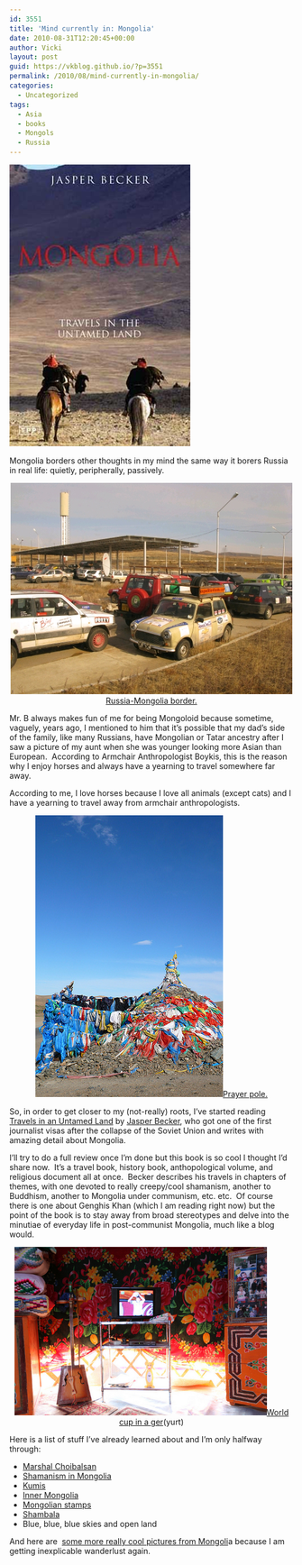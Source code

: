 ```yaml
---
id: 3551
title: 'Mind currently in: Mongolia'
date: 2010-08-31T12:20:45+00:00
author: Vicki
layout: post
guid: https://vkblog.github.io/?p=3551
permalink: /2010/08/mind-currently-in-mongolia/
categories:
  - Uncategorized
tags:
  - Asia
  - books
  - Mongols
  - Russia
---
```

[<img class="aligncenter size-full wp-image-3553" title="9781845116491" src="https://raw.githubusercontent.com/vkblog/vkblog.github.io/master/public/img/2010/08/97818451164911.jpg" alt="" width="321" height="500" />](https://raw.githubusercontent.com/vkblog/vkblog.github.io/master/public/img/2010/08/97818451164911.jpg)

Mongolia borders other thoughts in my mind the same way it borers Russia in real life: quietly, peripherally, passively.

<p style="text-align: center;">
  <a href="https://raw.githubusercontent.com/vkblog/vkblog.github.io/master/public/img/2010/08/rally.jpg"><img class="aligncenter size-full wp-image-3555" title="rally" src="https://raw.githubusercontent.com/vkblog/vkblog.github.io/master/public/img/2010/08/rally.jpg" alt="" width="500" height="375" /></a><a href="http://sofasurfers.org/2008/11/06/pictures-from-the-road-from-fleur/">Russia-Mongolia border.</a>
</p>

Mr. B always makes fun of me for being Mongoloid because sometime, vaguely, years ago, I mentioned to him that it&#8217;s possible that my dad&#8217;s side of the family, like many Russians, have Mongolian or Tatar ancestry after I saw a picture of my aunt when she was younger looking more Asian than European.  According to Armchair Anthropologist Boykis, this is the reason why I enjoy horses and always have a yearning to travel somewhere far away.

According to me, I love horses because I love all animals (except cats) and I have a yearning to travel away from armchair anthropologists.

<p style="text-align: center;">
  <a href="https://raw.githubusercontent.com/vkblog/vkblog.github.io/master/public/img/2010/08/4909471065_a27856ce11.jpg"><img class="aligncenter size-full wp-image-3556" title="4909471065_a27856ce11" src="https://raw.githubusercontent.com/vkblog/vkblog.github.io/master/public/img/2010/08/4909471065_a27856ce11.jpg" alt="" width="333" height="500" /></a><a href="http://www.flickr.com/photos/kanglapass/4909471065/in/pool-19019987@N00/">Prayer pole. </a>
</p>

So, in order to get closer to my (not-really) roots, I&#8217;ve started reading [Travels in an Untamed Land](http://www.amazon.com/Mongolia-Travels-Untamed-Jasper-Becker/dp/1845116496/ref=sr_1_4?s=books&ie=UTF8&qid=1283273011&sr=1-4) by [Jasper Becker](http://www.jasperbecker.com/), who got one of the first journalist visas after the collapse of the Soviet Union and writes with amazing detail about Mongolia.

I&#8217;ll try to do a full review once I&#8217;m done but this book is so cool I thought I&#8217;d share now.  It&#8217;s a travel book, history book, anthopological volume, and religious document all at once.  Becker describes his travels in chapters of themes, with one devoted to really creepy/cool shamanism, another to Buddhism, another to Mongolia under communism, etc. etc.  Of course there is one about Genghis Khan (which I am reading right now) but the point of the book is to stay away from broad stereotypes and delve into the minutiae of everyday life in post-communist Mongolia, much like a blog would.

<p style="text-align: center;">
  <a href="https://raw.githubusercontent.com/vkblog/vkblog.github.io/master/public/img/2010/08/gerz.jpg"><img class="aligncenter size-full wp-image-3557" title="gerz" src="https://raw.githubusercontent.com/vkblog/vkblog.github.io/master/public/img/2010/08/gerz.jpg" alt="" width="448" height="299" /></a><a href="http://www.flickr.com/photos/johncommon/4901634788/sizes/m/in/pool-19019987@N00/">World cup in a ger</a>(yurt)
</p>

Here is a list of stuff I&#8217;ve already learned about and I&#8217;m only halfway through:

  * [Marshal Choibalsan](http://en.wikipedia.org/wiki/Khorloogiin_Choibalsan)
  * [Shamanism in Mongolia](http://sites.asiasociety.org/arts/mongolia/shaman.html)
  * [Kumis](http://en.wikipedia.org/wiki/Kumis)
  * [Inner Mongolia](http://en.wikipedia.org/wiki/Inner_Mongolia)
  * [Mongolian stamps](http://www.philatelicdatabase.com/philatelic-publications/stamps-of-mongolia-since-1945/)
  * [Shambala](http://en.wikipedia.org/wiki/Shambhala)
  * Blue, blue, blue skies and open land

And here are  [some more really cool pictures from Mongoli](http://www.dreamers1.com/russia/Tashanta/Mongolia_Pictures.htm)a because I am getting inexplicable wanderlust again.
